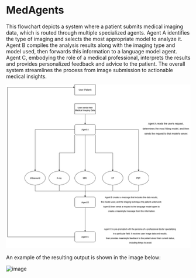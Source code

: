 # MedAgents

This flowchart depicts a system where a patient submits medical imaging data, which is routed through multiple specialized agents. 
Agent A identifies the type of imaging and selects the most appropriate model to analyze it. 
Agent B compiles the analysis results along with the imaging type and model used, then forwards this information to a language model agent. 
Agent C, embodying the role of a medical professional, interprets the results and provides personalized feedback and advice to the patient. 
The overall system streamlines the process from image submission to actionable medical insights.

![FLow Chart](readme_files/general_flow_chart.png)


An example of the resulting output is shown in the image below:

<img width="1896" height="1087" alt="image" src="https://github.com/user-attachments/assets/e22a974f-16dd-4746-b314-d3a76830092e" />
